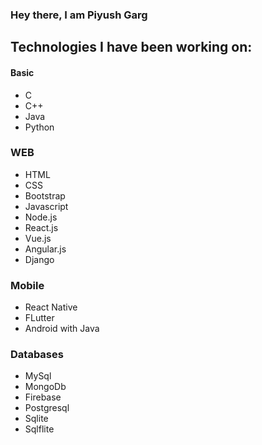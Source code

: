 ### Hey there, I am Piyush Garg

## Technologies I have been working on:

#### Basic
- C
- C++
- Java
- Python

### WEB
- HTML
- CSS
- Bootstrap
- Javascript
- Node.js
- React.js
- Vue.js
- Angular.js
- Django

### Mobile
- React Native
- FLutter
- Android with Java

### Databases
- MySql
- MongoDb
- Firebase
- Postgresql
- Sqlite
- Sqlflite
